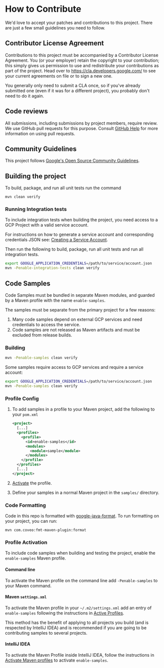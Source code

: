 # How to Contribute

We'd love to accept your patches and contributions to this project. There are
just a few small guidelines you need to follow.

## Contributor License Agreement

Contributions to this project must be accompanied by a Contributor License
Agreement. You (or your employer) retain the copyright to your contribution;
this simply gives us permission to use and redistribute your contributions as
part of the project. Head over to <https://cla.developers.google.com/> to see
your current agreements on file or to sign a new one.

You generally only need to submit a CLA once, so if you've already submitted one
(even if it was for a different project), you probably don't need to do it
again.

## Code reviews

All submissions, including submissions by project members, require review. We
use GitHub pull requests for this purpose. Consult
[GitHub Help](https://help.github.com/articles/about-pull-requests/) for more
information on using pull requests.

## Community Guidelines

This project follows
[Google's Open Source Community Guidelines](https://opensource.google.com/conduct/).

## Building the project

To build, package, and run all unit tests run the command

```
mvn clean verify
```

### Running Integration tests

To include integration tests when building the project, you need access to
a GCP Project with a valid service account. 

For instructions on how to generate a service account and corresponding
credentials JSON see: [Creating a Service Account][1].

Then run the following to build, package, run all unit tests and run all
integration tests.

```bash
export GOOGLE_APPLICATION_CREDENTIALS=/path/to/service/account.json
mvn -Penable-integration-tests clean verify
```

## Code Samples

Code Samples must be bundled in separate Maven modules, and guarded by a
Maven profile with the name `enable-samples`.

The samples must be separate from the primary project for a few reasons:
1. Many code samples depend on external GCP services and need
   credentials to access the service.
2. Code samples are not released as Maven artifacts and must be excluded from
   release builds.
   
### Building

```bash
mvn -Penable-samples clean verify
```

Some samples require access to GCP services and require a service account:

```bash
export GOOGLE_APPLICATION_CREDENTIALS=/path/to/service/account.json
mvn -Penable-samples clean verify
```

### Profile Config

1. To add samples in a profile to your Maven project, add the following to your
`pom.xml`

    ```xml
    <project>
      [...]
      <profiles>
        <profile>
          <id>enable-samples</id>
          <modules>
            <module>sample</module>
          </modules>
        </profile>
      </profiles>
      [...]
    </project>
    ```

2. [Activate](#profile-activation) the profile.
3. Define your samples in a normal Maven project in the `samples/` directory.

### Code Formatting

Code in this repo is formatted with
[google-java-format](https://github.com/google/google-java-format).
To run formatting on your project, you can run:
```
mvn com.coveo:fmt-maven-plugin:format
```

### Profile Activation

To include code samples when building and testing the project, enable the 
`enable-samples` Maven profile.

#### Command line

To activate the Maven profile on the command line add `-Penable-samples` to your
Maven command.

#### Maven `settings.xml`

To activate the Maven profile in your `~/.m2/settings.xml` add an entry of
`enable-samples` following the instructions in [Active Profiles][2].

This method has the benefit of applying to all projects you build (and is
respected by IntelliJ IDEA) and is recommended if you are going to be
contributing samples to several projects.

#### IntelliJ IDEA

To activate the Maven Profile inside IntelliJ IDEA, follow the instructions in
[Activate Maven profiles][3] to activate `enable-samples`.

[1]: https://cloud.google.com/docs/authentication/getting-started#creating_a_service_account
[2]: https://maven.apache.org/settings.html#Active_Profiles
[3]: https://www.jetbrains.com/help/idea/work-with-maven-profiles.html#activate_maven_profiles
